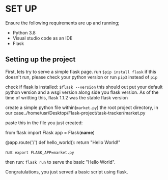 #  SET UP

 Ensure the following requirements are up and running;
 - Python 3.8
 - Visual studio code as an IDE
 - Flask
 
 ## Setting up the project
 First, lets try to serve a simple flask page.
 run `$pip install flask`
if this doesn't run, please check your python version or run `pip3` instead of `pip`

check if flask is installed:
`$flask --version`
this should out put your default python version and a wsgi version along side you flask version. As of the time of writting this, flask 1.1.2 was the stable flask version

create a simple python file within(`market.py`) the root project directory, in our case../home/usr/Desktop/Flask-project/task-tracker/market.py

paste this in the file you just created:

from flask import Flask
app = Flask(__name__)

@app.route('/')
def hello_world():
    return "Hello World!"

run:
  `export FLASK_APP=market.py`

then run:
  `flask run`
to serve the basic "Hello World".

Congratulations, you just served a basic script using flask.
